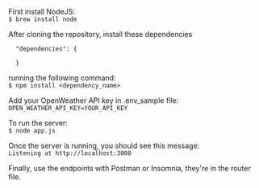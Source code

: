 
First install NodeJS:  
`$ brew install node`


After cloning the repository,  install these dependencies
```
  "dependencies": {
    
  }
  ```
running the following command:  
`$ npm install <dependency_name>`

Add your OpenWeather API key in .env_sample file:
` OPEN_WEATHER_API_KEY=YOUR_API_KEY`

To run the server:  
`$ node app.js`

Once the server is running, you should see this message:  
`Listening at http://localhost:3000`  

Finally, use the endpoints with Postman or Insomnia, they're in the router file.
